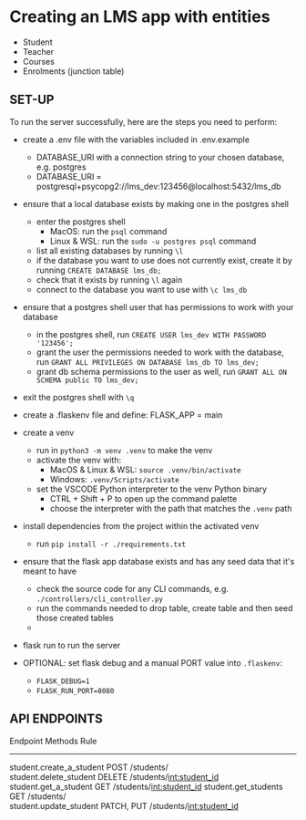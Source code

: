 # Creating an LMS app with entities
- Student
- Teacher
- Courses
- Enrolments (junction table)


## SET-UP

To run the server successfully, here are the steps you need to perform:
- create a .env file with the variables included in .env.example
    - DATABASE_URI with a connection string to your chosen database, e.g. postgres
    - DATABASE_URI = postgresql+psycopg2://lms_dev:123456@localhost:5432/lms_db

- ensure that a local database exists by making one in the postgres shell
    - enter the postgres shell
        - MacOS: run the `psql` command
        - Linux & WSL: run the `sudo -u postgres psql` command 
    - list all existing databases by running `\l`
    - if the database you want to use does not currently exist, create it by running `CREATE DATABASE lms_db;`
    - check that it exists by running `\l` again
    - connect to the database you want to use with `\c lms_db`
- ensure that a postgres shell user that has permissions to work with your database 
    - in the postgres shell, run `CREATE USER lms_dev WITH PASSWORD '123456';`
    - grant the user the permissions needed to work with the database, run `GRANT ALL PRIVILEGES ON DATABASE lms_db TO lms_dev;`
    - grant db schema permissions to the user as well, run `GRANT ALL ON SCHEMA public TO lms_dev;`
- exit the postgres shell with `\q`

- create a .flaskenv file and define: FLASK_APP = main

- create a venv 
    - run in `python3 -m venv .venv` to make the venv
    - activate the venv with:
        - MacOS & Linux & WSL: `source .venv/bin/activate`
        - Windows: `.venv/Scripts/activate`
    - set the VSCODE Python interpreter to the venv Python binary
        - CTRL + Shift + P to open up the command palette
        - choose the interpreter with the path that matches the `.venv` path
        
- install dependencies from the project within the activated venv
    - run `pip install -r ./requirements.txt`

- ensure that the flask app database exists and has any seed data that it's meant to have
    - check the source code for any CLI commands, e.g. `./controllers/cli_controller.py`
    - run the commands needed to drop table, create table and then seed those created tables
    - 
- flask run to run the server

- OPTIONAL: set flask debug and a manual PORT value into `.flaskenv`:
    - `FLASK_DEBUG=1`
    - `FLASK_RUN_PORT=8080`


## API ENDPOINTS

Endpoint                  Methods     Rule                      
------------------------  ----------  -------------------------- 
student.create_a_student  POST        /students/                
student.delete_student    DELETE      /students/<int:student_id>
student.get_a_student     GET         /students/<int:student_id>
student.get_students      GET         /students/                
student.update_student    PATCH, PUT  /students/<int:student_id>
